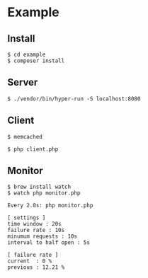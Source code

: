 # Example

## Install

```
$ cd example
$ composer install
```

## Server

```
$ ./vendor/bin/hyper-run -S localhost:8080
```

## Client

```
$ memcached
```
```
$ php client.php
```

## Monitor

```
$ brew install watch
$ watch php monitor.php

Every 2.0s: php monitor.php

[ settings ]
time window : 20s
failure rate : 10s
minumum requests : 10s
interval to half open : 5s

[ failure rate ]
current  : 0 %
previous : 12.21 %

```


